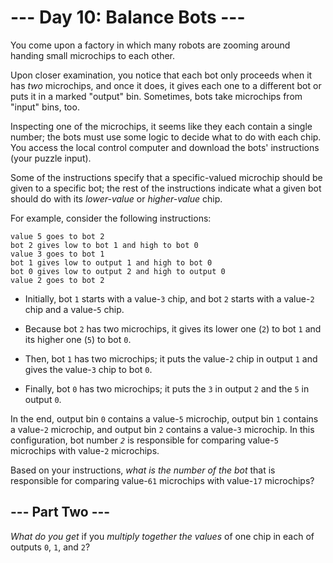 # --- Day 10: Balance Bots ---

You come upon a factory in which many robots are zooming around handing small microchips to each other.

Upon closer examination, you notice that each bot only proceeds when it has *two* microchips, and once it does, it gives each one to a different bot or puts it in a marked "output" bin. Sometimes, bots take microchips from "input" bins, too.

Inspecting one of the microchips, it seems like they each contain a single number; the bots must use some logic to decide what to do with each chip. You access the local control computer and download the bots' instructions (your puzzle input).

Some of the instructions specify that a specific-valued microchip should be given to a specific bot; the rest of the instructions indicate what a given bot should do with its *lower-value* or *higher-value* chip.

For example, consider the following instructions:

```
value 5 goes to bot 2
bot 2 gives low to bot 1 and high to bot 0
value 3 goes to bot 1
bot 1 gives low to output 1 and high to bot 0
bot 0 gives low to output 2 and high to output 0
value 2 goes to bot 2

```


 - Initially, bot `1` starts with a value-`3` chip, and bot `2` starts with a value-`2` chip and a value-`5` chip.

 - Because bot `2` has two microchips, it gives its lower one (`2`) to bot `1` and its higher one (`5`) to bot `0`.

 - Then, bot `1` has two microchips; it puts the value-`2` chip in output `1` and gives the value-`3` chip to bot `0`.

 - Finally, bot `0` has two microchips; it puts the `3` in output `2` and the `5` in output `0`.


In the end, output bin `0` contains a value-`5` microchip, output bin `1` contains a value-`2` microchip, and output bin `2` contains a value-`3` microchip. In this configuration, bot number *`2`* is responsible for comparing value-`5` microchips with value-`2` microchips.

Based on your instructions, *what is the number of the bot* that is responsible for comparing value-`61` microchips with value-`17` microchips?

## --- Part Two ---

*What do you get* if you *multiply together the values* of one chip in each of outputs `0`, `1`, and `2`?

